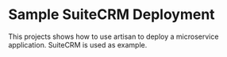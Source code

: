 # Sample SuiteCRM Deployment

This projects shows how to use artisan to deploy a microservice application.
SuiteCRM is used as example.
